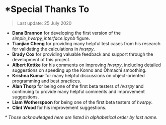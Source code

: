 # *Special Thanks To

> Last update: 25 July 2020

- __Dana Brannon__ for developing the first version of the
_simple_hvsrpy_interface.ipynb_ figure.
- __Tianjian Cheng__ for providing many helpful test cases from his research for
validating the calculations in _hvsrpy_.
- __Brady Cox__ for providing valuable feedback and support through the
development of this project.
- __Albert Kottke__ for his comments on improving _hvsrpy_,
including detailed suggestions on speeding up the Konno and Ohmachi smoothing.
- __Krishna Kumar__ for many helpful discussions on object-oriented programming
and best practices.
- __Alan Thorp__ for being one of the first beta testers of _hvsrpy_ and
continuing to provide many helpful comments and improvement suggestions.
- __Liam Wotherspoon__ for being one of the first beta testers of _hvsrpy_.
- __Clint Wood__ for his improvement suggestions.

_* Those acknowledged here are listed in alphabetical order by last name._
